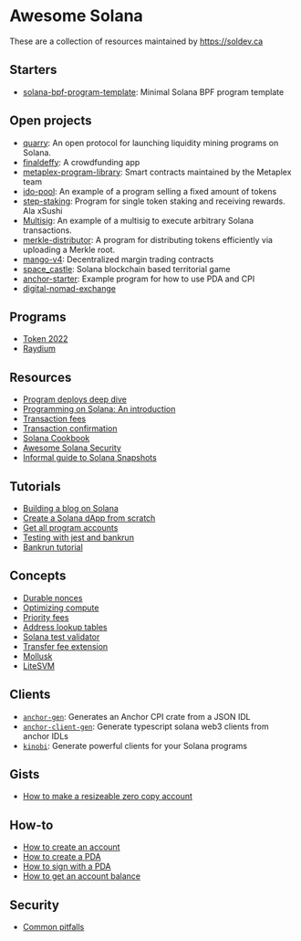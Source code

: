 # Awesome Solana

These are a collection of resources maintained by https://soldev.ca

## Starters

- [solana-bpf-program-template](https://github.com/mvines/solana-bpf-program-template): Minimal Solana BPF program template

## Open projects

- [quarry](https://github.com/QuarryProtocol/quarry/tree/master): An open protocol for launching liquidity mining programs on Solana.
- [finaldeffy](https://github.com/SiddheshZagade/finaldeffy): A crowdfunding app
- [metaplex-program-library](https://github.com/metaplex-foundation/metaplex-program-library): Smart contracts maintained by the Metaplex team
- [ido-pool](https://github.com/blockworks-foundation/ido-pool): An example of a program selling a fixed amount of tokens
- [step-staking](https://github.com/step-finance/step-staking): Program for single token staking and receiving rewards. Ala xSushi
- [Multisig](https://github.com/coral-xyz/multisig): An example of a multisig to execute arbitrary Solana transactions.
- [merkle-distributor](https://github.com/saber-hq/merkle-distributor): A program for distributing tokens efficiently via uploading a Merkle root.
- [mango-v4](https://github.com/blockworks-foundation/mango-v4): Decentralized margin trading contracts
- [space\_castle](https://github.com/belakm/space_castle): Solana blockchain based territorial game
- [anchor-starter](https://github.com/solana-developers/anchor-starter): Example program for how to use PDA and CPI
- [digital-nomad-exchange](https://github.com/Daktic/digital-nomad-exchange)

## Programs

- [Token 2022](https://spl.solana.com/token-2022)
- [Raydium](https://github.com/raydium-io/raydium-cpi-example)

## Resources

- [Program deploys deep dive](https://jstarry.notion.site/Program-deploys-29780c48794c47308d5f138074dd9838)
- [Programming on Solana: An introduction](https://paulx.dev/blog/2021/01/14/programming-on-solana-an-introduction/#instruction-rs-part-1-general-code-structure-and-the-beginning-of-the-escrow-program-flow)
- [Transaction fees](https://jstarry.notion.site/Transaction-Fees-f09387e6a8d84287aa16a34ecb58e239)
- [Transaction confirmation](https://jstarry.notion.site/Transaction-confirmation-d5b8f4e09b9c4a70a1f263f82307d7ce)
- [Solana Cookbook](https://solanacookbook.com)
- [Awesome Solana Security](https://github.com/0xMacro/awesome-solana-security)
- [Informal guide to Solana Snapshots](https://gist.github.com/ripatel-fd/268c88d938075537ec6431e2960f47dd)

## Tutorials

- [Building a blog on Solana](https://dev.to/findiglay/building-a-blog-on-solana-2pg8)
- [Create a Solana dApp from scratch](https://lorisleiva.com/create-a-solana-dapp-from-scratch)
- [Get all program accounts](https://solana.com/developers/guides/javascript/get-program-accounts)
- [Testing with jest and bankrun](https://solana.com/developers/guides/advanced/testing-with-jest-and-bankrun)
- [Bankrun tutorial](https://kevinheavey.github.io/solana-bankrun/tutorial)

## Concepts

- [Durable nonces](https://solana.com/developers/guides/advanced/introduction-to-durable-nonces)
- [Optimizing compute](https://solana.com/developers/guides/advanced/how-to-optimize-compute)
- [Priority fees](https://solana.com/developers/guides/advanced/how-to-use-priority-fees)
- [Address lookup tables](https://solana.com/developers/guides/advanced/lookup-tables)
- [Solana test validator](https://solana.com/developers/guides/getstarted/solana-test-validator)
- [Transfer fee extension](https://solana.com/developers/guides/token-extensions/transfer-fee)
- [Mollusk](https://www.anchor-lang.com/docs/testing/mollusk)
- [LiteSVM](https://www.anchor-lang.com/docs/testing/litesvm)

## Clients

- [`anchor-gen`](https://github.com/saber-hq/anchor-gen): Generates an Anchor CPI crate from a JSON IDL
- [`anchor-client-gen`](https://github.com/kklas/anchor-client-gen): Generate typescript solana web3 clients from anchor IDLs
- [`kinobi`](https://github.com/metaplex-foundation/kinobi): Generate powerful clients for your Solana programs

## Gists

- [How to make a resizeable zero copy account](https://gist.github.com/Henry-E/1754501b7b94f3b50ab27206278e2bf7)

## How-to

- [How to create an account](https://solana.com/developers/cookbook/accounts/create-account)
- [How to create a PDA](https://solana.com/developers/cookbook/accounts/create-pda-account)
- [How to sign with a PDA](https://solana.com/developers/cookbook/accounts/sign-with-pda)
- [How to get an account balance](https://solana.com/developers/cookbook/accounts/get-account-balance)

## Security

- [Common pitfalls](https://neodyme.io/en/blog/solana_common_pitfalls)
